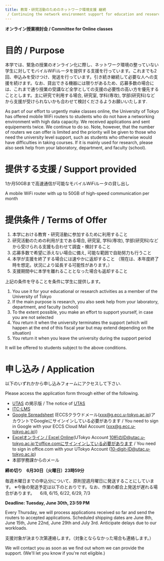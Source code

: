 ```yaml
---
title: 教育・研究活動のためのネットワーク環境支援 継続
 / Continuing the network environment support for education and research
---
```

**オンライン授業検討会 / Committee for Online classes**

# 目的 / Purpose 

本学では、緊急の授業のオンライン化に際し、ネットワーク環境の整っていない学生に対してモバイルWiFiルータを提供する支援を行っています。​これまでも2回、申込みを受けつけ、発送を行っています。引き続き継続して必要な人への支援を続けます。​なお、貸出できる機器には限りがあるため、応募多数の場合には、これまで通り授業の受講など全学としての支援の必要性の高い方を優先することとします。主に研究で利用する場合, 研究室, 学科(専攻), 学部(研究科)などから支援が受けられないかも合わせて検討くださるようお願いいたします.

As part of our effort to urgently make classes online, the University of Tokyo has offered mobile WiFi routers to students who do not have a networking environment with high data capacity.  We received applications and sent equipements twice.  We continue to do so.  Note, however, that the number of routers we can offer is limited and the priority will be given to those who need the university level support, such as students who otherwise would have difficulties in taking courses.  If it is mainly used for research, please also seek help from your laboratory, department, and faculty (school).

# 提供する支援 / Support provided 

1か月50GBまで高速通信が可能なモバイルWiFiルータの貸し出し

A mobile WiFi router with up to 50GB of high-speed communication per month 

# 提供条件 / Terms of Offer 

1. 本学における教育・研究活動に参加するために利用すること
1. 研究活動のための利用が主である場合, 研究室, 学科(専攻), 学部(研究科)などから受けられる支援も合わせて調査・検討すること
1. 応募多数で希望に添えない場合に備え, 可能な範囲で自助努力も行うこと
1. 本学が支援を終了する場合には速やかに返却すること （現在は、本年度終了時を想定。状況により延長する可能性があります。）
1. 支援期間中に本学を離れることとなった場合も返却すること

上記の条件を守ることを条件に学生に提供します。 

1. You use it for your educational or research activities as a member of the University of Tokyo
1. If the main purpose is research, you also seek help from your laboratory, department, and faculty (school)
1. To the extent possible, you make an effort to support yourself, in case you are not selected 
1. You return it when the university terminates the support (which will happen at the end of this fiscal year but may extend depending on the situation)
1. You return it when you leave the university during the support period

It will be offered to students subject to the above conditions. 

# 申し込み / Application 

以下のいずれかから申し込みフォームにアクセスして下さい.

Please access the application form through either of the following.

* [UTAS](https://utas.adm.u-tokyo.ac.jp/) の掲示版 / The notice of [UTAS](https://utas.adm.u-tokyo.ac.jp/)
* <a href="https://itc-lms.ecc.u-tokyo.ac.jp/lms/course/syllabus?idnumber=20197J919010V02" target="_blank">ITC-LMS</a>
* <a href="https://docs.google.com/spreadsheets/d/1GCohoPpwhIpxYIZuO6ZGwjwAjGFVpaiVa4TKYN4VoPk/edit?usp=sharing" target="_blank">Google Spreadsheet</a> (ECCSクラウドメール(xxx@g.ecc.u-tokyo.ac.jp)アカウントでGoogleにサインインしている必要があります / You need to sign in Google with your ECCS Cloud Mail Account (xxx@g.ecc.u-tokyo.ac.jp))
* <a href="https://univtokyo-my.sharepoint.com/:x:/g/personal/2615215597_utac_u-tokyo_ac_jp/ESEjHc7AYBpPqjooTPGoJMsBqcl0bN20iSUVwunnTGL2hg?e=pKORAl" target="_blank">Excelオンライン / Excel Online</a>(UTokyo Account 10桁のID@utac.u-tokyo.ac.jpでoffice.comにサインインしている必要があります / You need to sign in office.com with your UTokyo Account (10-digit-ID@utac.u-tokyo.ac.jp)
* 本部学務課からのメール

**締め切り　6月30日（火曜日）23時59分**

毎週木曜日までの申込分について、原則翌週月曜日に発送することにしています。
※今後の発送予定は以下のとおりです。なお、作業の都合上発送が遅れる場合があります。
　6/8, 6/15, 6/22, 6/29, 7/3

**Deadline: Tuesday, June 30th, 23:59 PM**

Every Thursday, we will process applications received so far and send the routers to accepted applications.  Scheduled shipping dates are June 8th, June 15th, June 22nd, June 29th and July 3rd.  Anticipate delays due to our workloads.

支援対象が決まり次第連絡します。（対象とならなかった場合も連絡します。） 

We will contact you as soon as we find out whom we can provide the support. (We'll let you know if you're not eligible.) 


